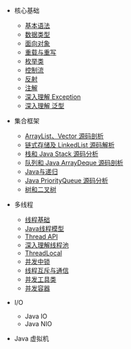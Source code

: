 
- 核心基础
  - [基本语法]()
  - [数据类型]()
  - [面向对象]()
  - [重载与重写]()
  - [枚举类]()
  - [控制流]()
  - [反射]()
  - [注解]()
  - [深入理解 Exception]()
  - [深入理解 泛型]()

- 集合框架

  - [ArrayList、Vector 源码剖析](mks/collections/ArrayListAndVector.md)
  - [链式存储及 LinkedList 源码解析](mks/collections/LinkedList.md)
  - [栈和 Java Stack 源码分析](mks/collections/JavaStack.md)
  - [队列和 Java ArrayDeque 源码剖析](mks/collections/QueueAndJavaArrayQueue.md)
  - [Java与递归](mks/collections/Recursion.md)
  - [Java PriorityQueue 源码分析](mks/collections/BinaryHeapPriorityQueue.md)
  - [树和二叉树](mks/collections/Tree.md)


- 多线程
  - [线程基础]()
  - [Java线程模型]()
  - [Thread API]()
  - [深入理解线程池]()
  - [ThreadLocal]()
  - [并发中锁]()
  - [线程互斥与通信]()
  - [并发工具类]()
  - [并发容器]()

- I/O
  - Java IO
  - Java NIO

- Java 虚拟机

